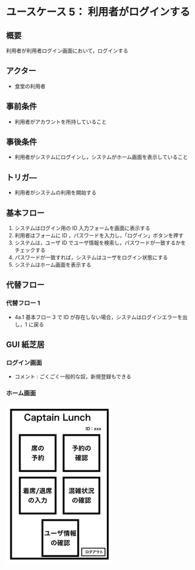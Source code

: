 # ユースケース 5： 利用者がログインする

## 概要

利用者が利用者ログイン画面において，ログインする

## アクター

- 食堂の利用者

## 事前条件

- 利用者がアカウントを所持していること

## 事後条件

- 利用者がシステムにログインし，システムがホーム画面を表示していること

## トリガ―

- 利用者がシステムの利用を開始する

## 基本フロー

1. システムはログイン用の ID 入力フォームを画面に表示する
2. 利用者はフォームに ID ，パスワードを入力し，「ログイン」ボタンを押す
3. システムは，ユーザ ID でユーザ情報を検索し，パスワードが一致するかをチェックする
4. パスワードが一致すれば，システムはユーザをログイン状態にする
5. システムはホーム画面を表示する

## 代替フロー

### 代替フロー 1

- 4a.1 基本フロー 3 で ID が存在しない場合，システムはログインエラーを出し，1 に戻る

## GUI 紙芝居

### ログイン画面

- コメント : ごくごく一般的な奴，新規登録もできる

### ホーム画面

<img src="./img/Home.png">

